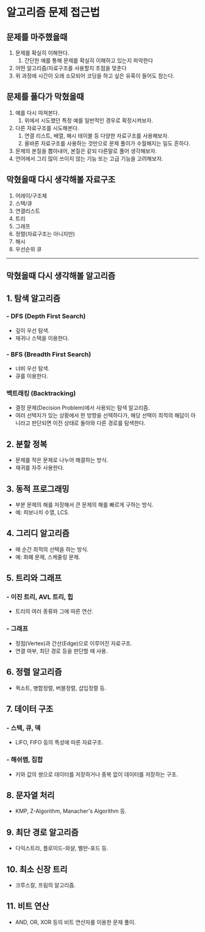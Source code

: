 # 알고리즘 문제 접근법

## 문제를 마주했을때

1. 문제를 확실히 이해한다.
    1. 간단한 예를 통해 문제를 확실히 이해하고 있는지 파악한다
2. 어떤 알고리즘/자료구조를 사용할지 초점을 맞춘다
3. 위 과정에 시간이 오래 소모되어 코딩을 하고 싶은 유혹이 들어도 참는다.

## 문제를 풀다가 막혔을때

1. 예를 다시 따져본다.
    1. 위에서 시도했던 특정 예를 일반적인 경우로 확장시켜보자.
2. 다른 자료구조를 시도해본다. 
    1. 연결 리스트, 배열, 해시 테이블 등 다양한 자료구조를 사용해보자. 
    2. 올바른 자료구조를 사용하는 것만으로 문제 풀이가 수월해지는 일도 흔하다.
3. 문제의 본질을 뽑아내어, 본질은 같되 다른말로 풀어 생각해보자. 
4. 언어에서 그리 많이 쓰이지 않는 기능 또는 고급 기능을 고려해보자.

## 막혔을때 다시 생각해볼 자료구조
1. 어레이/구조체
2. 스택/큐
3. 연결리스트
4. 트리
5. 그래프
6. 정렬(자료구조는 아니지만)
7. 해시
8. 우선순위 큐
---


## 막혔을때 다시 생각해볼 알고리즘

## 1. 탐색 알고리즘

### - DFS (Depth First Search)
- 깊이 우선 탐색.
- 재귀나 스택을 이용한다.

### - BFS (Breadth First Search)
- 너비 우선 탐색.
- 큐를 이용한다.
### **백트래킹 (Backtracking)**

- 결정 문제(Decision Problem)에서 사용되는 탐색 알고리즘.
- 여러 선택지가 있는 상황에서 한 방향을 선택하다가, 해당 선택이 최적의 해답이 아니라고 판단되면 이전 상태로 돌아와 다른 경로를 탐색한다.
## 2. 분할 정복

- 문제를 작은 문제로 나누어 해결하는 방식.
- 재귀를 자주 사용한다.

## 3. 동적 프로그래밍

- 부분 문제의 해를 저장해서 큰 문제의 해를 빠르게 구하는 방식.
- 예: 피보나치 수열, LCS.

## 4. 그리디 알고리즘

- 매 순간 최적의 선택을 하는 방식.
- 예: 화폐 문제, 스케줄링 문제.

## 5. 트리와 그래프

### - 이진 트리, AVL 트리, 힙
- 트리의 여러 종류와 그에 따른 연산.

### - 그래프
- 정점(Vertex)과 간선(Edge)으로 이루어진 자료구조.
- 연결 여부, 최단 경로 등을 판단할 때 사용.

## 6. 정렬 알고리즘

- 퀵소트, 병합정렬, 버블정렬, 삽입정렬 등.

## 7. 데이터 구조

### - 스택, 큐, 덱
- LIFO, FIFO 등의 특성에 따른 자료구조.

### - 해쉬맵, 집합
- 키와 값의 쌍으로 데이터를 저장하거나 중복 없이 데이터를 저장하는 구조.

## 8. 문자열 처리

- KMP, Z-Algorithm, Manacher's Algorithm 등.

## 9. 최단 경로 알고리즘

- 다익스트라, 플로이드-와샬, 벨만-포드 등.

## 10. 최소 신장 트리

- 크루스칼, 프림의 알고리즘.

## 11. 비트 연산

- AND, OR, XOR 등의 비트 연산자를 이용한 문제 풀이.

